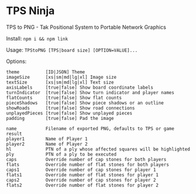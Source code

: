 TPS Ninja
===

TPS to PNG - Tak Positional System to Portable Network Graphics

Install: `npm i && npm link`

Usage: `TPStoPNG [TPS|board size] [OPTION=VALUE]...`

Options:

    theme          [ID|JSON] Theme
    imageSize      [xs|sm|md|lg|xl] Image size
    textSize       [xs|sm|md|lg|xl] Text size
    axisLabels     [true|false] Show board coordinate labels
    turnIndicator  [true|false] Show turn indicator and player names
    flatCounts     [true|false] Show flat counts
    pieceShadows   [true|false] Show piece shadows or an outline
    showRoads      [true|false] Show road connections
    unplayedPieces [true|false] Show unplayed pieces
    padding        [true|false] Pad the image

    name           Filename of exported PNG, defaults to TPS or game result
    player1        Name of Player 1
    player2        Name of Player 2
    hl             PTN of a ply whose affected squares will be highlighted
    ply            PTN of a ply to be executed
    caps           Override number of cap stones for both players
    flats          Override number of flat stones for both players
    caps1          Override number of cap stones for player 1
    flats1         Override number of flat stones for player 1
    caps2          Override number of cap stones for player 2
    flats2         Override number of flat stones for player 2
